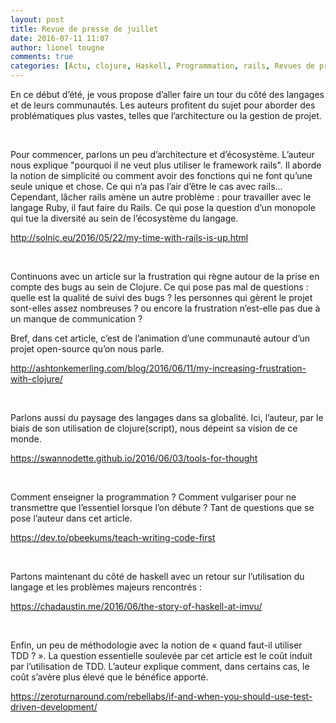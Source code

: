 ```yaml
---
layout: post
title: Revue de presse de juillet
date: 2016-07-11 11:07
author: lionel tougne
comments: true
categories: [Actu, clojure, Haskell, Programmation, rails, Revues de presse, TDD]
---
```

En ce début d’été, je vous propose d’aller faire un tour du côté des langages et de leurs communautés. Les auteurs profitent du sujet pour aborder des problématiques plus vastes, telles que l’architecture ou la gestion de projet.

&nbsp;

Pour commencer, parlons un peu d’architecture et d’écosystème. L’auteur nous explique "pourquoi il ne veut plus utiliser le framework rails". Il aborde la notion de simplicité ou comment avoir des fonctions qui ne font qu’une seule unique et chose. Ce qui n’a pas l’air d’être le cas avec rails…
Cependant, lâcher rails amène un autre problème : pour travailler avec le langage Ruby, il faut faire du Rails. Ce qui pose la question d’un monopole qui tue la diversité au sein de l’écosystème du langage.

<a href="http://solnic.eu/2016/05/22/my-time-with-rails-is-up.html" target="_blank">http://solnic.eu/2016/05/22/my-time-with-rails-is-up.html</a>

&nbsp;

Continuons avec un article sur la frustration qui règne autour de la prise en compte des bugs au sein de Clojure. Ce qui pose pas mal de questions : quelle est la qualité de suivi des bugs ? les personnes qui gèrent le projet sont-elles assez nombreuses ? ou encore la frustration n’est-elle pas due à un manque de communication ?

Bref, dans cet article, c’est de l’animation d’une communauté autour d’un projet open-source qu’on nous parle.

<a href="http://ashtonkemerling.com/blog/2016/06/11/my-increasing-frustration-with-clojure/" target="_blank">http://ashtonkemerling.com/blog/2016/06/11/my-increasing-frustration-with-clojure/</a>

&nbsp;

Parlons aussi du paysage des langages dans sa globalité. Ici, l’auteur, par le biais de son utilisation de clojure(script), nous dépeint sa vision de ce monde.

<a href="https://swannodette.github.io/2016/06/03/tools-for-thought" target="_blank">https://swannodette.github.io/2016/06/03/tools-for-thought</a>

&nbsp;

Comment enseigner la programmation ? Comment vulgariser pour ne transmettre que l’essentiel lorsque l’on débute ? Tant de questions que se pose l’auteur dans cet article.

<a href="https://dev.to/pbeekums/teach-writing-code-first" target="_blank">https://dev.to/pbeekums/teach-writing-code-first</a>

&nbsp;

Partons maintenant du côté de haskell avec un retour sur l’utilisation du langage et les problèmes majeurs rencontrés :

<a href="https://chadaustin.me/2016/06/the-story-of-haskell-at-imvu/" target="_blank">https://chadaustin.me/2016/06/the-story-of-haskell-at-imvu/</a>

&nbsp;

Enfin, un peu de méthodologie avec la notion de « quand faut-il utiliser TDD ? ». La question essentielle soulevée par cet article est le coût induit par l’utilisation de TDD. L’auteur explique comment, dans certains cas, le coût s’avère plus élevé que le bénéfice apporté.

<a href="https://zeroturnaround.com/rebellabs/if-and-when-you-should-use-test-driven-development/" target="_blank">https://zeroturnaround.com/rebellabs/if-and-when-you-should-use-test-driven-development/</a>
